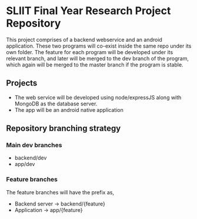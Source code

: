 # SLIIT Final Year Research Project Repository
This project comprises of a backend webservice and an android application. These two programs will co-exist inside the same repo under its own folder. The feature for each program will be developed under its relevant branch, and later will be merged to the dev branch of the program, which again will be merged to the master branch if the program is stable.
## Projects
- The web service will be developed using node/expressJS along with MongoDB as the database server.
- The app will be an android native application
## Repository branching strategy
### Main dev branches
- backend/dev
- app/dev

### Feature branches
The feature branches will have the prefix as,
- Backend server -> backend/{feature}
- Application -> app/{feature}